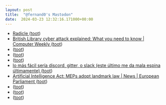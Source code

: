 ```yaml
---
layout: post
title:  "@fernand0's Mastodon"
date:  2024-03-23 12:32:16.171000+00:00
---
```

*  [Radicle ](https://radicle.xyz/guides/use) ([toot](https://mastodon.social/@fernand0/112145015516081442))
*  [British Library cyber attack explained: What you need to know \| Computer Weekly ](https://www.computerweekly.com/feature/British-Library-cyber-attack-explained-What-you-need-to-kno) ([toot](https://mastodon.social/@fernand0/112144754106254630))
*  [ ](https://mastodon.social/users/fernand0/statuses/112144668085973322/activity) ([toot](https://mastodon.social/users/fernand0/statuses/112144668085973322/activity))
*  [ ](https://mastodon.green/@fanta) ([toot](https://mastodon.social/@fernand0/112144588407606614))
*  [ ](https://mastodon.green/@fanta) ([toot](https://mastodon.social/@fernand0/112144486047064879))
*  [lo más fácil sería discord, gitter, o slack (este último me da mala espina últimamente) ](https://mastodon.social/@fernand0/112144430037552500) ([toot](https://mastodon.social/@fernand0/112144430037552500))
*  [Artificial Intelligence Act: MEPs adopt landmark law \| News \| European Parliament ](https://www.europarl.europa.eu/news/en/press-room/20240308IPR19015/artificial-intelligence-act-meps-adopt-landmark-la) ([toot](https://mastodon.social/@fernand0/112144428795523470))
*  [ ](https://social.hispabot.freemyip.com/@hispa) ([toot](https://mastodon.social/@fernand0/112144428210849094))
*  [ ](https://mastodon.green/@fanta) ([toot](https://mastodon.social/@fernand0/112144426838903992))
*  [ ](https://ieji.de/@GatOscuro) ([toot](https://mastodon.social/@fernand0/112144424901314807))
